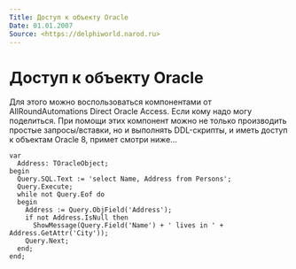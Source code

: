 ```yaml
---
Title: Доступ к объекту Oracle
Date: 01.01.2007
Source: <https://delphiworld.narod.ru>
---
```



Доступ к объекту Oracle
=======================

Для этого можно воспользоваться компонентами от AllRoundAutomations
Direct Oracle Access. Если кому надо могу поделиться. При помощи этих
компонент можно не только производить простые запросы/вставки, но и
выполнять DDL-скрипты, и иметь доступ к объектам Oracle 8, примет смотри
ниже...

    var
      Address: TOracleObject;
    begin
      Query.SQL.Text := 'select Name, Address from Persons';
      Query.Execute;
      while not Query.Eof do
      begin
        Address := Query.ObjField('Address');
        if not Address.IsNull then
          ShowMessage(Query.Field('Name') + ' lives in ' + Address.GetAttr('City'));
        Query.Next;
      end;
    end;

